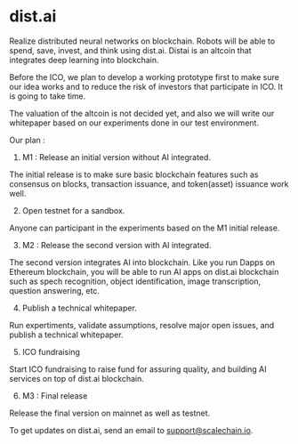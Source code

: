 # dist.ai

Realize distributed neural networks on blockchain. Robots will be able to spend, save, invest, and think using dist.ai.
Distai is an altcoin that integrates deep learning into blockchain. 

Before the ICO, we plan to develop a working prototype first to make sure our idea works and to reduce the risk of investors that participate in ICO. It is going to take time. 

The valuation of the altcoin is not decided yet, and also we will write our whitepaper based on our experiments done in our test environment.

Our plan :

1) M1 : Release an initial version without AI integrated.

The initial release is to make sure basic blockchain features such as consensus on blocks, transaction issuance, and token(asset) issuance work well. 

2) Open testnet for a sandbox.

Anyone can participant in the experiments based on the M1 initial release.

3) M2 : Release the second version with AI integrated.

The second version integrates AI into blockchain. Like you run Dapps on Ethereum blockchain, you will be able to run AI apps on dist.ai blockchain such as spech recognition, object identification, image transcription, question answering, etc.

4) Publish a technical whitepaper.

Run expertiments, validate assumptions, resolve major open issues, and publish a technical whitepaper.

5) ICO fundraising

Start ICO fundraising to raise fund for assuring quality, and building AI services on top of dist.ai blockchain. 

6) M3 : Final release

Release the final version on mainnet as well as testnet.

To get updates on dist.ai, send an email to support@scalechain.io.
